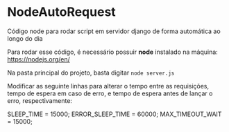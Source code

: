 # NodeAutoRequest
Código node para rodar script em servidor django de forma automática ao longo do dia

Para rodar esse código, é necessário possuir **node** instalado na máquina: https://nodejs.org/en/

Na pasta principal do projeto, basta digitar `node server.js`

Modificar as seguinte linhas para alterar o tempo entre as requisições, tempo de espera em caso de erro, e tempo de espera antes de lançar o erro, respectivamente: 

SLEEP_TIME = 15000;
ERROR_SLEEP_TIME = 60000;
MAX_TIMEOUT_WAIT = 15000;
